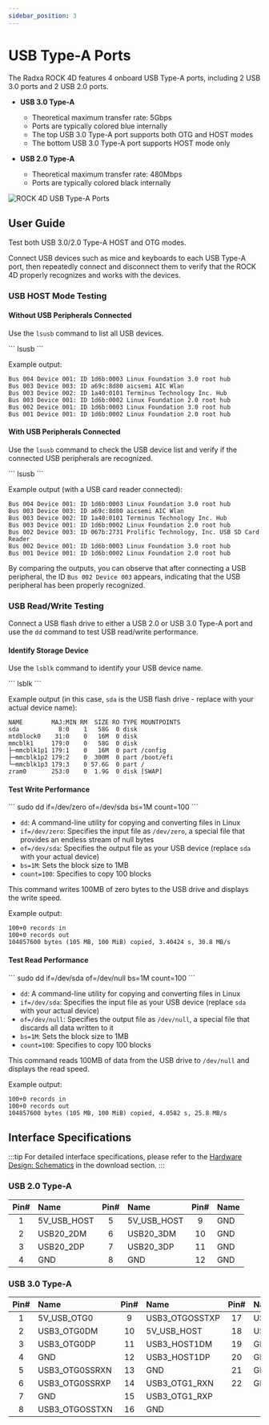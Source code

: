 ```yaml
---
sidebar_position: 3
---
```


# USB Type-A Ports

The Radxa ROCK 4D features 4 onboard USB Type-A ports, including 2 USB 3.0 ports and 2 USB 2.0 ports.

- **USB 3.0 Type-A**

  - Theoretical maximum transfer rate: 5Gbps
  - Ports are typically colored blue internally
  - The top USB 3.0 Type-A port supports both OTG and HOST modes
  - The bottom USB 3.0 Type-A port supports HOST mode only

- **USB 2.0 Type-A**
  - Theoretical maximum transfer rate: 480Mbps
  - Ports are typically colored black internally

<div style={{textAlign: 'center'}}>
  <img src="/img/rock4/4d/rock4d-typea.webp" style={{width: '100%', maxWidth: '1200px'}} alt="ROCK 4D USB Type-A Ports" />
</div>

## User Guide

Test both USB 3.0/2.0 Type-A HOST and OTG modes.

Connect USB devices such as mice and keyboards to each USB Type-A port, then repeatedly connect and disconnect them to verify that the ROCK 4D properly recognizes and works with the devices.

### USB HOST Mode Testing

#### Without USB Peripherals Connected

Use the `lsusb` command to list all USB devices.

<NewCodeBlock tip="radxa@radxa-4d$" type="device">
```
lsusb
```
</NewCodeBlock>

Example output:

```
Bus 004 Device 001: ID 1d6b:0003 Linux Foundation 3.0 root hub
Bus 003 Device 003: ID a69c:8d80 aicsemi AIC Wlan
Bus 003 Device 002: ID 1a40:0101 Terminus Technology Inc. Hub
Bus 003 Device 001: ID 1d6b:0002 Linux Foundation 2.0 root hub
Bus 002 Device 001: ID 1d6b:0003 Linux Foundation 3.0 root hub
Bus 001 Device 001: ID 1d6b:0002 Linux Foundation 2.0 root hub
```

#### With USB Peripherals Connected

Use the `lsusb` command to check the USB device list and verify if the connected USB peripherals are recognized.

<NewCodeBlock tip="radxa@radxa-4d$" type="device">
```
lsusb
```
</NewCodeBlock>

Example output (with a USB card reader connected):

```
Bus 004 Device 001: ID 1d6b:0003 Linux Foundation 3.0 root hub
Bus 003 Device 003: ID a69c:8d80 aicsemi AIC Wlan
Bus 003 Device 002: ID 1a40:0101 Terminus Technology Inc. Hub
Bus 003 Device 001: ID 1d6b:0002 Linux Foundation 2.0 root hub
Bus 002 Device 003: ID 067b:2731 Prolific Technology, Inc. USB SD Card Reader
Bus 002 Device 001: ID 1d6b:0003 Linux Foundation 3.0 root hub
Bus 001 Device 001: ID 1d6b:0002 Linux Foundation 2.0 root hub
```

By comparing the outputs, you can observe that after connecting a USB peripheral, the ID `Bus 002 Device 003` appears, indicating that the USB peripheral has been properly recognized.

### USB Read/Write Testing

Connect a USB flash drive to either a USB 2.0 or USB 3.0 Type-A port and use the `dd` command to test USB read/write performance.

#### Identify Storage Device

Use the `lsblk` command to identify your USB device name.

<NewCodeBlock tip="radxa@radxa-4d$" type="device">
```
lsblk
```
</NewCodeBlock>

Example output (in this case, `sda` is the USB flash drive - replace with your actual device name):

```
NAME        MAJ:MIN RM  SIZE RO TYPE MOUNTPOINTS
sda           8:0    1   58G  0 disk
mtdblock0    31:0    0   16M  0 disk
mmcblk1     179:0    0   58G  0 disk
├─mmcblk1p1 179:1    0   16M  0 part /config
├─mmcblk1p2 179:2    0  300M  0 part /boot/efi
└─mmcblk1p3 179:3    0 57.6G  0 part /
zram0       253:0    0  1.9G  0 disk [SWAP]
```

#### Test Write Performance

<NewCodeBlock tip="radxa@radxa-4d$" type="device">
```
sudo dd if=/dev/zero of=/dev/sda bs=1M count=100
```
</NewCodeBlock>

- `dd`: A command-line utility for copying and converting files in Linux
- `if=/dev/zero`: Specifies the input file as `/dev/zero`, a special file that provides an endless stream of null bytes
- `of=/dev/sda`: Specifies the output file as your USB device (replace `sda` with your actual device)
- `bs=1M`: Sets the block size to 1MB
- `count=100`: Specifies to copy 100 blocks

This command writes 100MB of zero bytes to the USB drive and displays the write speed.

Example output:

```
100+0 records in
100+0 records out
104857600 bytes (105 MB, 100 MiB) copied, 3.40424 s, 30.8 MB/s
```

#### Test Read Performance

<NewCodeBlock tip="radxa@radxa-4d$" type="device">
```
sudo dd if=/dev/sda of=/dev/null bs=1M count=100
```
</NewCodeBlock>

- `dd`: A command-line utility for copying and converting files in Linux
- `if=/dev/sda`: Specifies the input file as your USB device (replace `sda` with your actual device)
- `of=/dev/null`: Specifies the output file as `/dev/null`, a special file that discards all data written to it
- `bs=1M`: Sets the block size to 1MB
- `count=100`: Specifies to copy 100 blocks

This command reads 100MB of data from the USB drive to `/dev/null` and displays the read speed.

Example output:

```
100+0 records in
100+0 records out
104857600 bytes (105 MB, 100 MiB) copied, 4.0582 s, 25.8 MB/s
```

## Interface Specifications

:::tip
For detailed interface specifications, please refer to the [Hardware Design: Schematics](../download) in the download section.
:::

### USB 2.0 Type-A

| Pin# | Name        | Pin# | Name        | Pin# | Name |
| :--: | :---------- | :--: | :---------- | :--: | :--- |
|  1   | 5V_USB_HOST |  5   | 5V_USB_HOST |  9   | GND  |
|  2   | USB20_2DM   |  6   | USB20_3DM   |  10  | GND  |
|  3   | USB20_2DP   |  7   | USB20_3DP   |  11  | GND  |
|  4   | GND         |  8   | GND         |  12  | GND  |

### USB 3.0 Type-A

| Pin# | Name           | Pin# | Name           | Pin# | Name          |
| :--: | :------------- | :--: | :------------- | :--: | :------------ |
|  1   | 5V_USB_OTG0    |  9   | USB3_OTGOSSTXP |  17  | USB3_OTG1_TXN |
|  2   | USB3_OTG0DM    |  10  | 5V_USB_HOST    |  18  | USB3_OTG1_TXP |
|  3   | USB3_OTG0DP    |  11  | USB3_HOST1DM   |  19  | GND           |
|  4   | GND            |  12  | USB3_HOST1DP   |  20  | GND           |
|  5   | USB3_OTG0SSRXN |  13  | GND            |  21  | GND           |
|  6   | USB3_OTG0SSRXP |  14  | USB3_OTG1_RXN  |  22  | GND           |
|  7   | GND            |  15  | USB3_OTG1_RXP  |      |               |
|  8   | USB3_OTGOSSTXN |  16  | GND            |      |               |
